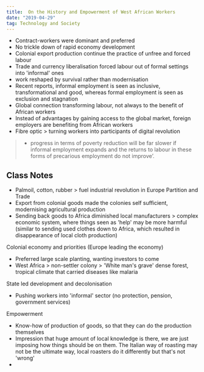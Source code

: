 ```yaml
---
title:  On the History and Empowerment of West African Workers 
date: "2019-04-29"
tag: Technology and Society
---
```


- Contract-workers were dominant and preferred
- No trickle down of rapid economy development 
- Colonial export production continue the practice of unfree and forced labour
- Trade and currency liberalisation forced labour out of formal settings into 'informal' ones
- work reshaped by survival rather than modernisation
- Recent reports, informal employment is seen as inclusive, transformational and good, whereas formal employment is seen as exclusion and stagnation
- Global connection transforming labour, not always to the benefit of African workers
- Instead of advantages by gaining access to the global market, foreign employers are benefiting from African workers
- Fibre optic \> turning workers into participants of digital revolution
> - progress in terms of poverty reduction will be far slower if informal employment expands and the returns to labour in these forms of precarious employment do not improve’.


## Class Notes
- Palmoil, cotton, rubber \> fuel industrial revolution in Europe
Partition and Trade
- Export from colonial goods made the colonies self sufficient, modernising agricultural production
- Sending back goods to Africa diminished local manufacturers \> complex economic system, where things seen as 'help' may be more harmful (similar to sending used clothes down to Africa, which resulted in disappearance of local cloth production)


Colonial economy and priorities (Europe leading the economy)
- Preferred large scale planting, wanting investors to come
- West Africa \> non-settler colony \> 'White man's grave' dense forest, tropical climate that carried diseases like malaria

State led development and decolonisation
- Pushing workers into 'informal' sector (no protection, pension, government services)

Empowerment
- Know-how of production of goods, so that they can do the production themselves
- Impression that huge amount of local knowledge is there, we are just imposing how things should be on them. The Italian way of roasting may not be the ultimate way, local roasters do it differently but that's not 'wrong'
- 